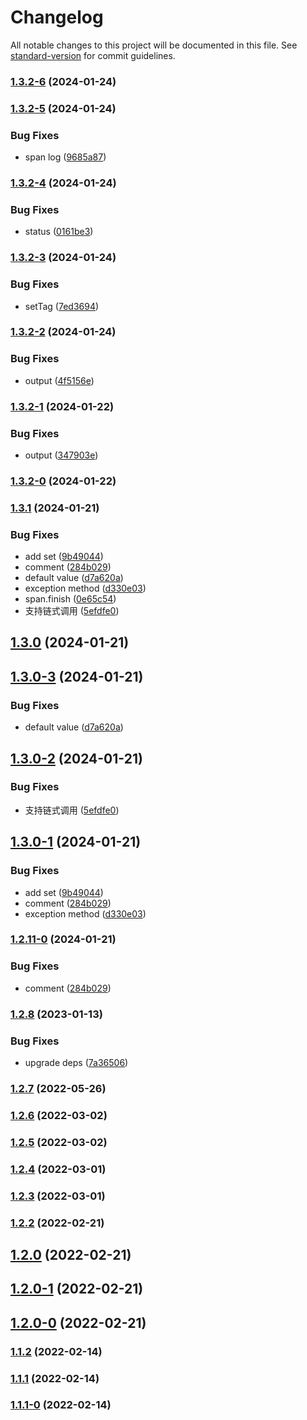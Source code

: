 # Changelog

All notable changes to this project will be documented in this file. See [standard-version](https://github.com/conventional-changelog/standard-version) for commit guidelines.

### [1.3.2-6](https://github.com/koatty/koatty_exception/compare/v1.3.2-5...v1.3.2-6) (2024-01-24)

### [1.3.2-5](https://github.com/koatty/koatty_exception/compare/v1.3.2-4...v1.3.2-5) (2024-01-24)


### Bug Fixes

* span log ([9685a87](https://github.com/koatty/koatty_exception/commit/9685a87aad9343ae353a7d6034a03efad00385bd))

### [1.3.2-4](https://github.com/koatty/koatty_exception/compare/v1.3.2-3...v1.3.2-4) (2024-01-24)


### Bug Fixes

* status ([0161be3](https://github.com/koatty/koatty_exception/commit/0161be3e49cfea07d24b3340bfb7757d9aa57657))

### [1.3.2-3](https://github.com/koatty/koatty_exception/compare/v1.3.2-2...v1.3.2-3) (2024-01-24)


### Bug Fixes

* setTag ([7ed3694](https://github.com/koatty/koatty_exception/commit/7ed3694af89b11315f34bab88ed9a56f2967a6c4))

### [1.3.2-2](https://github.com/koatty/koatty_exception/compare/v1.3.2-1...v1.3.2-2) (2024-01-24)


### Bug Fixes

* output ([4f5156e](https://github.com/koatty/koatty_exception/commit/4f5156e6ebbcebf9700d3f9bb41cc9d78acc9450))

### [1.3.2-1](https://github.com/koatty/koatty_exception/compare/v1.3.2-0...v1.3.2-1) (2024-01-22)


### Bug Fixes

* output ([347903e](https://github.com/koatty/koatty_exception/commit/347903ea95e2c87e99c29a05ad0b792a9b902ba8))

### [1.3.2-0](https://github.com/koatty/koatty_exception/compare/v1.3.1...v1.3.2-0) (2024-01-22)

### [1.3.1](https://github.com/koatty/koatty_exception/compare/v1.2.8...v1.3.1) (2024-01-21)


### Bug Fixes

* add set ([9b49044](https://github.com/koatty/koatty_exception/commit/9b4904409b0c2a8c90ff3662b5bfa83ad4b3b403))
* comment ([284b029](https://github.com/koatty/koatty_exception/commit/284b029409807205964244c3a30b54969bb348a0))
* default value ([d7a620a](https://github.com/koatty/koatty_exception/commit/d7a620a65d3ff301c2097c1630a40877d30eaa5e))
* exception method ([d330e03](https://github.com/koatty/koatty_exception/commit/d330e0373b95087ce0fbcb0ad609e83c79754a7e))
* span.finish ([0e65c54](https://github.com/koatty/koatty_exception/commit/0e65c54820ca1c37f468b830f03698026e75c540))
* 支持链式调用 ([5efdfe0](https://github.com/koatty/koatty_exception/commit/5efdfe07d16d9474f100f3b9465a342ee7a69abc))

## [1.3.0](https://github.com/koatty/koatty_exception/compare/v1.3.0-3...v1.3.0) (2024-01-21)

## [1.3.0-3](https://github.com/koatty/koatty_exception/compare/v1.3.0-2...v1.3.0-3) (2024-01-21)


### Bug Fixes

* default value ([d7a620a](https://github.com/koatty/koatty_exception/commit/d7a620a65d3ff301c2097c1630a40877d30eaa5e))

## [1.3.0-2](https://github.com/koatty/koatty_exception/compare/v1.3.0-1...v1.3.0-2) (2024-01-21)


### Bug Fixes

* 支持链式调用 ([5efdfe0](https://github.com/koatty/koatty_exception/commit/5efdfe07d16d9474f100f3b9465a342ee7a69abc))

## [1.3.0-1](https://github.com/koatty/koatty_exception/compare/v1.2.8...v1.3.0-1) (2024-01-21)


### Bug Fixes

* add set ([9b49044](https://github.com/koatty/koatty_exception/commit/9b4904409b0c2a8c90ff3662b5bfa83ad4b3b403))
* comment ([284b029](https://github.com/koatty/koatty_exception/commit/284b029409807205964244c3a30b54969bb348a0))
* exception method ([d330e03](https://github.com/koatty/koatty_exception/commit/d330e0373b95087ce0fbcb0ad609e83c79754a7e))

### [1.2.11-0](https://github.com/koatty/koatty_exception/compare/v1.2.8...v1.2.11-0) (2024-01-21)


### Bug Fixes

* comment ([284b029](https://github.com/koatty/koatty_exception/commit/284b029409807205964244c3a30b54969bb348a0))

### [1.2.8](https://github.com/koatty/koatty_exception/compare/v1.2.7...v1.2.8) (2023-01-13)


### Bug Fixes

* upgrade deps ([7a36506](https://github.com/koatty/koatty_exception/commit/7a365063117f4a7adc42c5f8d54c99caf8e14725))

### [1.2.7](https://github.com/koatty/koatty_exception/compare/v1.2.6...v1.2.7) (2022-05-26)

### [1.2.6](https://github.com/koatty/koatty_exception/compare/v1.2.5...v1.2.6) (2022-03-02)

### [1.2.5](https://github.com/koatty/koatty_exception/compare/v1.2.4...v1.2.5) (2022-03-02)

### [1.2.4](https://github.com/koatty/koatty_exception/compare/v1.2.3...v1.2.4) (2022-03-01)

### [1.2.3](https://github.com/koatty/koatty_exception/compare/v1.2.2...v1.2.3) (2022-03-01)

### [1.2.2](https://github.com/koatty/koatty_exception/compare/v1.2.0...v1.2.2) (2022-02-21)

## [1.2.0](https://github.com/koatty/koatty_exception/compare/v1.2.0-1...v1.2.0) (2022-02-21)

## [1.2.0-1](https://github.com/koatty/koatty_exception/compare/v1.2.0-0...v1.2.0-1) (2022-02-21)

## [1.2.0-0](https://github.com/koatty/koatty_exception/compare/v1.1.2...v1.2.0-0) (2022-02-21)

### [1.1.2](https://github.com/koatty/koatty_exception/compare/v1.1.1...v1.1.2) (2022-02-14)

### [1.1.1](https://github.com/koatty/koatty_exception/compare/v1.1.1-0...v1.1.1) (2022-02-14)

### [1.1.1-0](https://github.com/koatty/koatty_exception/compare/v1.0.6...v1.1.1-0) (2022-02-14)
